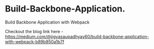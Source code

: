# Build-Backbone-Application.
Build Backbone Application with Webpack


Checkout the blog link here - https://medium.com/@jigyasaupadhyay60/build-backbone-application-with-webpack-b89b850a1b7f 
